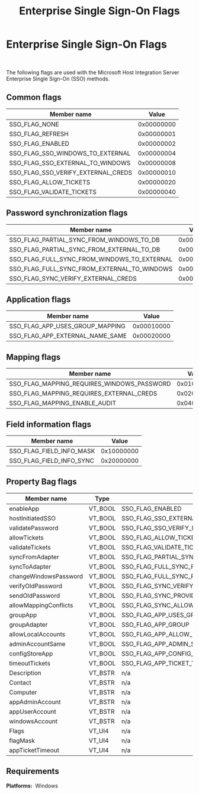 ﻿---
title: Enterprise Single Sign-On Flags
TOCTitle: Enterprise Single Sign-On Flags
ms:assetid: 3fd3c97b-c3cf-43f8-b4af-2598b8241cde
ms:mtpsurl: https://msdn.microsoft.com/en-us/library/Aa559759(v=BTS.80)
ms:contentKeyID: 51527518
ms.date: 08/30/2017
mtps_version: v=BTS.80
---

# Enterprise Single Sign-On Flags

 

The following flags are used with the Microsoft Host Integration Server Enterprise Single Sign-On (SSO) methods.

## Common flags

<table>
<thead>
<tr class="header">
<th>Member name</th>
<th>Value</th>
</tr>
</thead>
<tbody>
<tr class="odd">
<td>SSO_FLAG_NONE</td>
<td>0x00000000</td>
</tr>
<tr class="even">
<td>SSO_FLAG_REFRESH</td>
<td>0x00000001</td>
</tr>
<tr class="odd">
<td>SSO_FLAG_ENABLED</td>
<td>0x00000002</td>
</tr>
<tr class="even">
<td>SSO_FLAG_SSO_WINDOWS_TO_EXTERNAL</td>
<td>0x00000004</td>
</tr>
<tr class="odd">
<td>SSO_FLAG_SSO_EXTERNAL_TO_WINDOWS</td>
<td>0x00000008</td>
</tr>
<tr class="even">
<td>SSO_FLAG_SSO_VERIFY_EXTERNAL_CREDS</td>
<td>0x00000010</td>
</tr>
<tr class="odd">
<td>SSO_FLAG_ALLOW_TICKETS</td>
<td>0x00000020</td>
</tr>
<tr class="even">
<td>SSO_FLAG_VALIDATE_TICKETS</td>
<td>0x00000040</td>
</tr>
</tbody>
</table>


## Password synchronization flags

<table>
<thead>
<tr class="header">
<th>Member name</th>
<th>Value</th>
</tr>
</thead>
<tbody>
<tr class="odd">
<td>SSO_FLAG_PARTIAL_SYNC_FROM_WINDOWS_TO_DB</td>
<td>0x00000100</td>
</tr>
<tr class="even">
<td>SSO_FLAG_PARTIAL_SYNC_FROM_EXTERNAL_TO_DB</td>
<td>0x00000200</td>
</tr>
<tr class="odd">
<td>SSO_FLAG_FULL_SYNC_FROM_WINDOWS_TO_EXTERNAL</td>
<td>0x00000400</td>
</tr>
<tr class="even">
<td>SSO_FLAG_FULL_SYNC_FROM_EXTERNAL_TO_WINDOWS</td>
<td>0x00000800</td>
</tr>
<tr class="odd">
<td>SSO_FLAG_SYNC_VERIFY_EXTERNAL_CREDS</td>
<td>0x00001000</td>
</tr>
</tbody>
</table>


## Application flags

<table>
<thead>
<tr class="header">
<th>Member name</th>
<th>Value</th>
</tr>
</thead>
<tbody>
<tr class="odd">
<td>SSO_FLAG_APP_USES_GROUP_MAPPING</td>
<td>0x00010000</td>
</tr>
<tr class="even">
<td>SSO_FLAG_APP_EXTERNAL_NAME_SAME</td>
<td>0x00020000</td>
</tr>
</tbody>
</table>


## Mapping flags

<table>
<thead>
<tr class="header">
<th>Member name</th>
<th>Value</th>
</tr>
</thead>
<tbody>
<tr class="odd">
<td>SSO_FLAG_MAPPING_REQUIRES_WINDOWS_PASSWORD</td>
<td>0x01000000</td>
</tr>
<tr class="even">
<td>SSO_FLAG_MAPPING_REQUIRES_EXTERNAL_CREDS</td>
<td>0x02000000</td>
</tr>
<tr class="odd">
<td>SSO_FLAG_MAPPING_ENABLE_AUDIT</td>
<td>0x04000000</td>
</tr>
</tbody>
</table>


## Field information flags

<table>
<thead>
<tr class="header">
<th>Member name</th>
<th>Value</th>
</tr>
</thead>
<tbody>
<tr class="odd">
<td>SSO_FLAG_FIELD_INFO_MASK</td>
<td>0x10000000</td>
</tr>
<tr class="even">
<td>SSO_FLAG_FIELD_INFO_SYNC</td>
<td>0x20000000</td>
</tr>
</tbody>
</table>


## Property Bag flags

<table>
<thead>
<tr class="header">
<th>Member name</th>
<th>Type</th>
<th>Value</th>
</tr>
</thead>
<tbody>
<tr class="odd">
<td>enableApp</td>
<td>VT_BOOL</td>
<td>SSO_FLAG_ENABLED</td>
</tr>
<tr class="even">
<td>hostInitiatedSSO</td>
<td>VT_BOOL</td>
<td>SSO_FLAG_SSO_EXTERNAL_TO_WINDOWS</td>
</tr>
<tr class="odd">
<td>validatePassword</td>
<td>VT_BOOL</td>
<td>SSO_FLAG_SSO_VERIFY_EXTERNAL_CREDS</td>
</tr>
<tr class="even">
<td>allowTickets</td>
<td>VT_BOOL</td>
<td>SSO_FLAG_ALLOW_TICKETS</td>
</tr>
<tr class="odd">
<td>validateTickets</td>
<td>VT_BOOL</td>
<td>SSO_FLAG_VALIDATE_TICKETS</td>
</tr>
<tr class="even">
<td>syncFromAdapter</td>
<td>VT_BOOL</td>
<td>SSO_FLAG_PARTIAL_SYNC_FROM_EXTERNAL_TO_DB</td>
</tr>
<tr class="odd">
<td>syncToAdapter</td>
<td>VT_BOOL</td>
<td>SSO_FLAG_FULL_SYNC_FROM_WINDOWS_TO_EXTERNAL</td>
</tr>
<tr class="even">
<td>changeWindowsPassword</td>
<td>VT_BOOL</td>
<td>SSO_FLAG_FULL_SYNC_FROM_EXTERNAL_TO_WINDOWS</td>
</tr>
<tr class="odd">
<td>verifyOldPassword</td>
<td>VT_BOOL</td>
<td>SSO_FLAG_SYNC_VERIFY_EXTERNAL_CREDS</td>
</tr>
<tr class="even">
<td>sendOldPassword</td>
<td>VT_BOOL</td>
<td>SSO_FLAG_SYNC_PROVIDE_OLD_EXTERNAL_CREDS</td>
</tr>
<tr class="odd">
<td>allowMappingConflicts</td>
<td>VT_BOOL</td>
<td>SSO_FLAG_SYNC_ALLOW_MAPPING_CONFLICTS</td>
</tr>
<tr class="even">
<td>groupApp</td>
<td>VT_BOOL</td>
<td>SSO_FLAG_APP_USES_GROUP_MAPPING</td>
</tr>
<tr class="odd">
<td>groupAdapter</td>
<td>VT_BOOL</td>
<td>SSO_FLAG_APP_GROUP</td>
</tr>
<tr class="even">
<td>allowLocalAccounts</td>
<td>VT_BOOL</td>
<td>SSO_FLAG_APP_ALLOW_LOCAL</td>
</tr>
<tr class="odd">
<td>adminAccountSame</td>
<td>VT_BOOL</td>
<td>SSO_FLAG_APP_ADMIN_SAME</td>
</tr>
<tr class="even">
<td>configStoreApp</td>
<td>VT_BOOL</td>
<td>SSO_FLAG_APP_CONFIG_STORE</td>
</tr>
<tr class="odd">
<td>timeoutTickets</td>
<td>VT_BOOL</td>
<td>SSO_FLAG_APP_TICKET_TIMEOUT</td>
</tr>
<tr class="even">
<td>Description</td>
<td>VT_BSTR</td>
<td>n/a</td>
</tr>
<tr class="odd">
<td>Contact</td>
<td>VT_BSTR</td>
<td>n/a</td>
</tr>
<tr class="even">
<td>Computer</td>
<td>VT_BSTR</td>
<td>n/a</td>
</tr>
<tr class="odd">
<td>appAdminAccount</td>
<td>VT_BSTR</td>
<td>n/a</td>
</tr>
<tr class="even">
<td>appUserAccount</td>
<td>VT_BSTR</td>
<td>n/a</td>
</tr>
<tr class="odd">
<td>windowsAccount</td>
<td>VT_BSTR</td>
<td>n/a</td>
</tr>
<tr class="even">
<td>Flags</td>
<td>VT_UI4</td>
<td>n/a</td>
</tr>
<tr class="odd">
<td>flagMask</td>
<td>VT_UI4</td>
<td>n/a</td>
</tr>
<tr class="even">
<td>appTicketTimeout</td>
<td>VT_UI4</td>
<td>n/a</td>
</tr>
</tbody>
</table>


## Requirements

**Platforms:**  Windows

